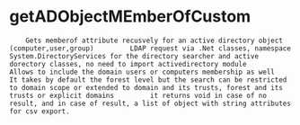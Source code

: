 # getADObjectMEmberOfCustom
        Gets memberof attribute recusvely for an active directory object (computer,user,group)         LDAP request via .Net classes, namespace System.DirectoryServices for the directory searcher and active dorectory classes, no need to import activedirectory module         Allows to include the domain users or computers membership as well         It takes by default the forest level but the search can be restricted to domain scope or extended to domain and its trusts, forest and its trusts or explicit domains         it returns void in case of no result, and in case of result, a list of object with string attributes for csv export.
